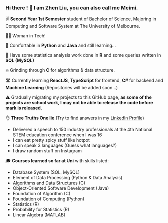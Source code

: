 ### Hi there ! 👋 I am Zhen Liu, you can also call me Meimi.

✌️ **Second Year 1st Semester** student of Bachelor of Science, Majoring in Computing and Software System at The University of Melbourne.  

🙋‍♀️ Woman in Tech!  

💪 Comfortable in **Python** and **Java** and still learning...  

👀 Have some statistics analysis work done in **R** and some queries written in **SQL (MySQL)**  

🔥 Grinding through **C** for algorithms & data structure.

🛣 Currently learning **ReactJS**, **TypeScript** for frontend, **C#** for backend and **Machine Learning** (Repositories will be added soon...)  

⚠️ Gradually migrating my projects to this GitHub page, **as some of the projects are school work, I may not be able to release the code before mark is released.** 

👌 **Three Truths One lie** (Try to find answers in my [LinkedIn Profile](https://www.linkedin.com/in/zhenliumeimiliu/))
   - Delivered a speech to 150 industry professionals at the 4th National STEM education conference when I was 16
   - I can eat pretty spicy stuff like hotpot
   - I can speak 3 languages (Guess what languages?)
   - I draw random stuff on Instagram

🎓 **Courses learned so far at Uni** with skills listed:
   - Database System (SQL, MySQL)
   - Element of Data Processing (Python & Data Analysis) 
   - Algorithms and Data Structures (C) 
   - Object-Oriented Software Development (Java)
   - Foundation of Algorithm (C)
   - Foundation of Computing (Python) 
   - Statistics (R)
   - Probability for Statistics (R)
   - Linear Algebra (MATLAB)

 
<!--
**ZyLen888/ZyLen888** is a ✨ _special_ ✨ repository because its `README.md` (this file) appears on your GitHub profile.

Here are some ideas to get you started:

- 🔭 I’m currently working on ...
- 🌱 I’m currently learning ...
- 👯 I’m looking to collaborate on ...
- 🤔 I’m looking for help with ...
- 💬 Ask me about ...
- 📫 How to reach me: ...
- 😄 Pronouns: ...
- ⚡ Fun fact: ...
-->

